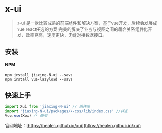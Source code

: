 # x-ui

> x-ui 是一款比较成熟的前端组件和解决方案，基于vue开发，后续会发展成vue react任选的方案 完美的解决了业务与视图之间的耦合关系组件化开发，效率更高，速度更快，无缝对接数据接口。

## 安装

#### NPM

```shell
npm install jiaxing-N-ui --save
npm install vue-lazyload --save
```

## 快速上手

```js
import Xui from 'jiaxing-N-ui' // 组件库
import 'jiaxing-N-ui/packages/x-css/lib/index.css' //样式
Vue.use(Xui) // 使用
```

官网地址：[https://healen.github.io/xui](https://healen.github.io/xui)




